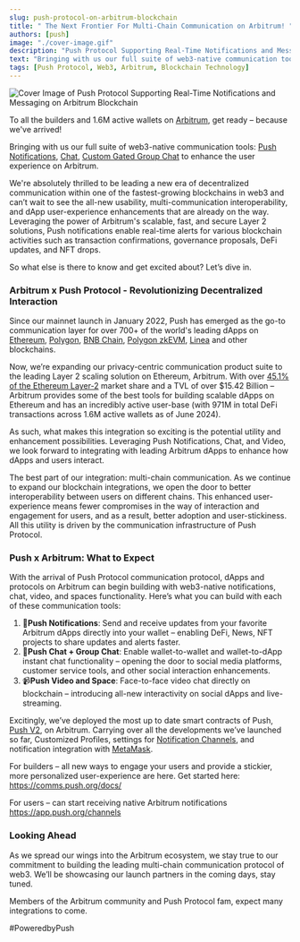 ```yaml
---
slug: push-protocol-on-arbitrum-blockchain
title: " The Next Frontier For Multi-Chain Communication on Arbitrum! "
authors: [push]
image: "./cover-image.gif"
description: "Push Protocol Supporting Real-Time Notifications and Messaging on Arbitrum #PushOnArb "
text: "Bringing with us our full suite of web3-native communication tools: Push Notifications, Chat, Custom Gated Group Chat to enhance the user experience on Arbitrum."
tags: [Push Protocol, Web3, Arbitrum, Blockchain Technology]
---
```

![Cover Image of Push Protocol Supporting Real-Time Notifications and Messaging on Arbitrum Blockchain](./cover-image.gif)

<!--truncate-->
To all the builders and 1.6M active wallets on [Arbitrum](https://arbitrum.io/), get ready – because we've arrived!

Bringing with us our full suite of web3-native communication tools: [Push Notifications](https://comms.push.org/docs/notifications/), [Chat](https://comms.push.org/docs/chat/), [Custom Gated Group Chat](https://comms.push.org/docs/chat/build/create-group/) to enhance the user experience on Arbitrum.

We're absolutely thrilled to be leading a new era of decentralized communication within one of the fastest-growing blockchains in web3 and can’t wait to see the all-new usability, multi-communication interoperability, and dApp user-experience enhancements that are already on the way. Leveraging the power of Arbitrum's scalable, fast, and secure Layer 2 solutions, Push notifications enable real-time alerts for various blockchain activities such as transaction confirmations, governance proposals, DeFi updates, and NFT drops.

So what else is there to know and get excited about? Let’s dive in.

### Arbitrum x Push Protocol - Revolutionizing Decentralized Interaction 

Since our mainnet launch in January 2022, Push has emerged as the go-to communication layer for over 700+ of the world's leading dApps on [Ethereum](https://ethereum.org/), [Polygon](https://polygon.technology/), [BNB Chain](https://www.bnbchain.org/), [Polygon zkEVM](https://polygon.technology/polygon-zkevm), [Linea](https://linea.build/) and other blockchains.

Now, we’re expanding our privacy-centric communication product suite to the leading Layer 2 scaling solution on Ethereum, Arbitrum. With over [45.1% of the Ethereum Layer-2](https://www.ccn.com/news/crypto/ethereum-l2-arbitrum-base/#:~:text=It%20boasts%20a%20market%20share,a%20TVL%20of%20%247.93b.) market share and a TVL of over $15.42 Billion – Arbitrum provides some of the best tools for building scalable dApps on Ethereum and has an incredibly active user-base (with 971M in total DeFi transactions across 1.6M active wallets as of June 2024).

As such, what makes this integration so exciting is the potential utility and enhancement possibilities. Leveraging Push Notifications, Chat, and Video, we look forward to integrating with leading Arbitrum dApps to enhance how dApps and users interact.

The best part of our integration: multi-chain communication. As we continue to expand our blockchain integrations, we open the door to better interoperability between users on different chains. This enhanced user-experience means fewer compromises in the way of interaction and engagement for users, and as a result, better adoption and user-stickiness. All this utility is driven by the communication infrastructure of Push Protocol.

### Push x Arbitrum: What to Expect

With the arrival of Push Protocol communication protocol, dApps and protocols on Arbitrum can begin building with web3-native notifications, chat, video, and spaces functionality. Here’s what you can build with each of these communication tools:

1. 🔔<b>Push Notifications</b>: Send and receive updates from your favorite Arbitrum dApps directly into your wallet – enabling DeFi, News, NFT projects to share updates and alerts faster.
2. 💬<b>Push Chat + Group Chat</b>: Enable wallet-to-wallet and wallet-to-dApp instant chat functionality – opening the door to social media platforms, customer service tools, and other social interaction enhancements.
3. 📹<b>Push Video and Space</b>: Face-to-face video chat directly on blockchain – introducing all-new interactivity on social dApps and live-streaming.

Excitingly, we’ve deployed the most up to date smart contracts of Push, [Push V2](https://push.org/blog/push-v2-is-live-new-rewards-utility-and-functionality/), on Arbitrum. Carrying over all the developments we’ve launched so far, Customized Profiles, settings for [Notification Channels](https://push.org/blog/introducing-notification-settings/), and notification integration with [MetaMask](https://push.org/blog/deep-dive-into-push-snaps-features-and-getting-started-all-the-technical-specifications-and-getting-started-tips-you-need/).

For builders – all new ways to engage your users and provide a stickier, more personalized user-experience are here. Get started here: https://comms.push.org/docs/

For users – can start receiving native Arbitrum notifications https://app.push.org/channels

### Looking Ahead

As we spread our wings into the Arbitrum ecosystem, we stay true to our commitment to building the leading multi-chain communication protocol of web3. We’ll be showcasing our launch partners in the coming days, stay tuned.

Members of the Arbitrum community and Push Protocol fam, expect many integrations to come.

#PoweredbyPush
